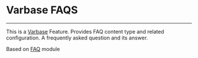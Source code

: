# Varbase FAQS
---

This is a [Varbase](https://www.drupal.org/project/varbase) Feature.
Provides FAQ content type and related configuration. A frequently asked
 question and its answer.

Based on [FAQ](https://www.drupal.org/project/faq) module

